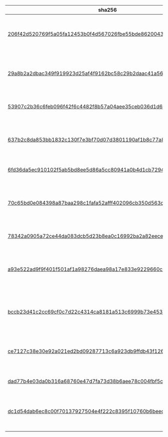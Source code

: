 sha256 | sha1 | md5 | file type
------ | ---- | --- | ---------
[206f42d520769f5a05fa12453b0f4d567026fbe55bde8620043bef201b7f9540](206f42d520769f5a05fa12453b0f4d567026fbe55bde8620043bef201b7f9540) | [ba4463511e210d31c0f65e6aae75ba2209b17f8b](206f42d520769f5a05fa12453b0f4d567026fbe55bde8620043bef201b7f9540) | [46f537b8724d88ea1dd1fc049391cadf](206f42d520769f5a05fa12453b0f4d567026fbe55bde8620043bef201b7f9540) | HTML document text, ASCII text, with CRLF line terminators
[29a8b2a2dbac349f919923d25af4f9162bc58c29b2daac41a56f5b25ba24276d](29a8b2a2dbac349f919923d25af4f9162bc58c29b2daac41a56f5b25ba24276d) | [e9b41aab593c609b15ed2f18168f10f727d20420](29a8b2a2dbac349f919923d25af4f9162bc58c29b2daac41a56f5b25ba24276d) | [13819e24749b91c35f3fcfe1c924253a](29a8b2a2dbac349f919923d25af4f9162bc58c29b2daac41a56f5b25ba24276d) | HTML document text, ASCII text, with very long lines
[53907c2b36c6feb096f42f6c4482f8b57a04aee35ceb036d1d688e9139d125f1](53907c2b36c6feb096f42f6c4482f8b57a04aee35ceb036d1d688e9139d125f1) | [cb2978c12e0f5493aefa3b8d2a8ab7d2a96bfafe](53907c2b36c6feb096f42f6c4482f8b57a04aee35ceb036d1d688e9139d125f1) | [a59a696caee588826a365d80e9a57e16](53907c2b36c6feb096f42f6c4482f8b57a04aee35ceb036d1d688e9139d125f1) | HTML document text, ASCII text
[637b2c8da853bb1832c130f7e3bf70d07d3801190af1b8c77a8346faee3bfbb9](637b2c8da853bb1832c130f7e3bf70d07d3801190af1b8c77a8346faee3bfbb9) | [dbbc083c5b6ccc9adf316af366b9ab8b8fa73b3f](637b2c8da853bb1832c130f7e3bf70d07d3801190af1b8c77a8346faee3bfbb9) | [ff83448521724f553aa887e20d8ea99d](637b2c8da853bb1832c130f7e3bf70d07d3801190af1b8c77a8346faee3bfbb9) | UTF-8 Unicode (with BOM) text, with no line terminators
[6fd36da5ec910102f5ab5bd8ee5d86a5cc80941a0b4d1cb729494fa95bfa2f17](6fd36da5ec910102f5ab5bd8ee5d86a5cc80941a0b4d1cb729494fa95bfa2f17) | [55691e9c466655649b6e8d8b2ecc43e144185f12](6fd36da5ec910102f5ab5bd8ee5d86a5cc80941a0b4d1cb729494fa95bfa2f17) | [d3b35fa888ed3bd1e5783c1af652bb66](6fd36da5ec910102f5ab5bd8ee5d86a5cc80941a0b4d1cb729494fa95bfa2f17) | ASCII text, with no line terminators
[70c65bd0e084398a87baa298c1fafa52afff402096cb350d563d309565c07e83](70c65bd0e084398a87baa298c1fafa52afff402096cb350d563d309565c07e83) | [3a92d2a4e959dfdffb53d106689682efcf23178b](70c65bd0e084398a87baa298c1fafa52afff402096cb350d563d309565c07e83) | [60ac8e889a1c2af330432bf793164a14](70c65bd0e084398a87baa298c1fafa52afff402096cb350d563d309565c07e83) | HTML document text, ASCII text, with CRLF, LF line terminators
[78342a0905a72ce44da083dcb5d23b8ea0c16992ba2a82eece97e033d76ba3d3](78342a0905a72ce44da083dcb5d23b8ea0c16992ba2a82eece97e033d76ba3d3) | [3dab5f6012e3e149b5a939b9cebba4a0b84dc8f5](78342a0905a72ce44da083dcb5d23b8ea0c16992ba2a82eece97e033d76ba3d3) | [722969577a96ca3953e84e3d949dee81](78342a0905a72ce44da083dcb5d23b8ea0c16992ba2a82eece97e033d76ba3d3) | ASCII text, with no line terminators
[a93e522ad9f9f401f501af1a98276daea98a17e833e9229660cd5cbb46a40699](a93e522ad9f9f401f501af1a98276daea98a17e833e9229660cd5cbb46a40699) | [cb044c715038ac1659cfa878c6c2cfa1da3dcd48](a93e522ad9f9f401f501af1a98276daea98a17e833e9229660cd5cbb46a40699) | [6a13e89c32476fd503f3d5d74e0d4a3b](a93e522ad9f9f401f501af1a98276daea98a17e833e9229660cd5cbb46a40699) | PE32+ executable (DLL) (console) x86-64, for MS Windows
[bccb23d41c2cc69cf0c7d22c4314ca8181a513c6999b73e45307792830f4e482](bccb23d41c2cc69cf0c7d22c4314ca8181a513c6999b73e45307792830f4e482) | [e32cf4b407db3d3773ded13ff64b70fdbad7735f](bccb23d41c2cc69cf0c7d22c4314ca8181a513c6999b73e45307792830f4e482) | [a8063bd37d3c8fb3176a6bf140558a4d](bccb23d41c2cc69cf0c7d22c4314ca8181a513c6999b73e45307792830f4e482) | HTML document text, ASCII text, with very long lines
[ce7127c38e30e92a021ed2bd09287713c6a923db9ffdb43f126e8965d777fbf0](ce7127c38e30e92a021ed2bd09287713c6a923db9ffdb43f126e8965d777fbf0) | [a66898b36c94c53766e66c1a7aaeb149447ec083](ce7127c38e30e92a021ed2bd09287713c6a923db9ffdb43f126e8965d777fbf0) | [67932d4b695e1d6b19dfc2e3610761ff](ce7127c38e30e92a021ed2bd09287713c6a923db9ffdb43f126e8965d777fbf0) | HTML document text, ASCII text, with CRLF line terminators
[dad77b4e03da0b316a68760e47d7fa73d38b6aee78c004fbf5cb41b5a5d83ebf](dad77b4e03da0b316a68760e47d7fa73d38b6aee78c004fbf5cb41b5a5d83ebf) | [2dc95da5aa907f60db81fbece1fe8604353181e4](dad77b4e03da0b316a68760e47d7fa73d38b6aee78c004fbf5cb41b5a5d83ebf) | [1facd8e5c81443be463c7863dbef7cca](dad77b4e03da0b316a68760e47d7fa73d38b6aee78c004fbf5cb41b5a5d83ebf) | ASCII text, with no line terminators
[dc1d54dab6ec8c00f70137927504e4f222c8395f10760b6beecfcfa94e08249f](dc1d54dab6ec8c00f70137927504e4f222c8395f10760b6beecfcfa94e08249f) | [04b5b886c20d88b57eea6d8ff882624a4ac1e51d](dc1d54dab6ec8c00f70137927504e4f222c8395f10760b6beecfcfa94e08249f) | [5343c1a8b203c162a3bf3870d9f50fd4](dc1d54dab6ec8c00f70137927504e4f222c8395f10760b6beecfcfa94e08249f) | HTML document text, ASCII text, with CRLF line terminators
